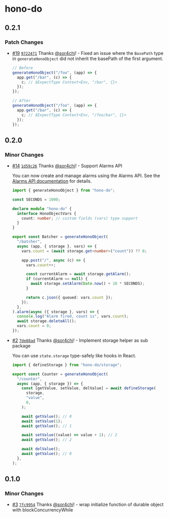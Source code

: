 # hono-do

## 0.2.1

### Patch Changes

- [#19](https://github.com/sor4chi/hono-do/pull/19) [`9722471`](https://github.com/sor4chi/hono-do/commit/9722471232447d56aa0fd60ac052fca2b30fb57d) Thanks [@sor4chi](https://github.com/sor4chi)! - Fixed an issue where the `BasePath` type in `generateHonoObject` did not inherit the basePath of the first argument.

  ```ts
  // Before
  generateHonoObject("/foo", (app) => {
    app.get("/bar", (c) => {
      c; // $ExpectType Context<Env, "/bar", {}>
    });
  });

  // After
  generateHonoObject("/foo", (app) => {
    app.get("/bar", (c) => {
      c; // $ExpectType Context<Env, "/foo/bar", {}>
    });
  });
  ```

## 0.2.0

### Minor Changes

- [#14](https://github.com/sor4chi/hono-do/pull/14) [`1d59c26`](https://github.com/sor4chi/hono-do/commit/1d59c26223aeb098064d7c320d531fc50ef525f4) Thanks [@sor4chi](https://github.com/sor4chi)! - Support Alarms API

  You can now create and manage alarms using the Alarms API. See the [Alarms API documentation](https://developers.cloudflare.com/durable-objects/api/alarms-in-durable-objects/) for details.

  ```ts
  import { generateHonoObject } from "hono-do";

  const SECONDS = 1000;

  declare module "hono-do" {
    interface HonoObjectVars {
      count: number; // custom fields (vars) type support
    }
  }

  export const Batcher = generateHonoObject(
    "/batcher",
    async (app, { storage }, vars) => {
      vars.count = (await storage.get<number>("count")) ?? 0;

      app.post("/", async (c) => {
        vars.count++;

        const currentAlarm = await storage.getAlarm();
        if (currentAlarm == null) {
          await storage.setAlarm(Date.now() + 10 * SECONDS);
        }

        return c.json({ queued: vars.count });
      });
    },
  ).alarm(async ({ storage }, vars) => {
    console.log("Alarm fired, count is", vars.count);
    await storage.deleteAll();
    vars.count = 0;
  });
  ```

- [#2](https://github.com/sor4chi/hono-do/pull/2) [`7de88ad`](https://github.com/sor4chi/hono-do/commit/7de88ad95123fb7fb074251273edf9b1b4f79abe) Thanks [@sor4chi](https://github.com/sor4chi)! - Implement storage helper as sub package

  You can use `state.storage` type-safely like hooks in React.

  ```ts
  import { defineStorage } from "hono-do/storage";

  export const Counter = generateHonoObject(
    "/counter",
    async (app, { storage }) => {
      const [getValue, setValue, delValue] = await defineStorage(
        storage,
        "value",
        0,
      );

      await getValue(); // 0
      await setValue(1);
      await getValue(); // 1

      await setValue((value) => value + 1); // 2
      await getValue(); // 2

      await delValue();
      await getValue(); // 0
    },
  );
  ```

## 0.1.0

### Minor Changes

- [#3](https://github.com/sor4chi/hono-do/pull/3) [`7fc9954`](https://github.com/sor4chi/hono-do/commit/7fc995476cc27fd48194b07f395d4fa0bce070df) Thanks [@sor4chi](https://github.com/sor4chi)! - wrap initialize function of durable object with blockConcurrencyWhile
